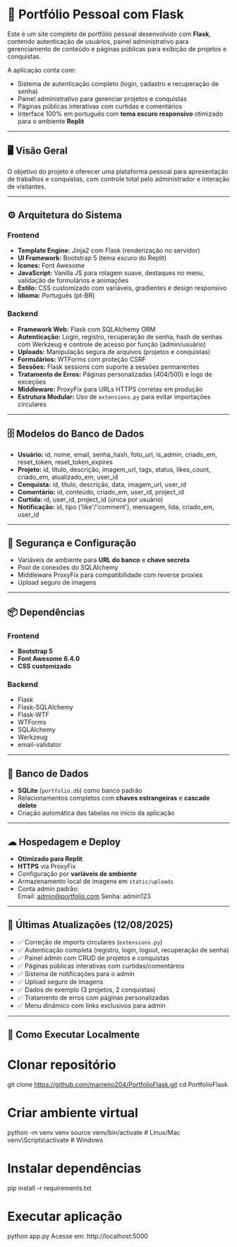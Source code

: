 # 📌 Portfólio Pessoal com Flask

Este é um site completo de portfólio pessoal desenvolvido com **Flask**, contendo autenticação de usuários, painel administrativo para gerenciamento de conteúdo e páginas públicas para exibição de projetos e conquistas.

A aplicação conta com:
- Sistema de autenticação completo (login, cadastro e recuperação de senha)
- Painel administrativo para gerenciar projetos e conquistas
- Páginas públicas interativas com curtidas e comentários
- Interface 100% em português com **tema escuro responsivo** otimizado para o ambiente **Replit**

---

## 🖥 Visão Geral

O objetivo do projeto é oferecer uma plataforma pessoal para apresentação de trabalhos e conquistas, com controle total pelo administrador e interação de visitantes.

---

## ⚙ Arquitetura do Sistema

### Frontend
- **Template Engine:** Jinja2 com Flask (renderização no servidor)
- **UI Framework:** Bootstrap 5 (tema escuro do Replit)
- **Ícones:** Font Awesome
- **JavaScript:** Vanilla JS para rolagem suave, destaques no menu, validação de formulários e animações
- **Estilo:** CSS customizado com variáveis, gradientes e design responsivo
- **Idioma:** Português (pt-BR)

### Backend
- **Framework Web:** Flask com SQLAlchemy ORM
- **Autenticação:** Login, registro, recuperação de senha, hash de senhas com Werkzeug e controle de acesso por função (admin/usuário)
- **Uploads:** Manipulação segura de arquivos (projetos e conquistas)
- **Formulários:** WTForms com proteção CSRF
- **Sessões:** Flask sessions com suporte a sessões permanentes
- **Tratamento de Erros:** Páginas personalizadas (404/500) e logs de exceções
- **Middleware:** ProxyFix para URLs HTTPS corretas em produção
- **Estrutura Modular:** Uso de `extensions.py` para evitar importações circulares

---

## 🗄 Modelos do Banco de Dados

- **Usuário:** id, nome, email, senha_hash, foto_url, is_admin, criado_em, reset_token, reset_token_expires
- **Projeto:** id, título, descrição, imagem_url, tags, status, likes_count, criado_em, atualizado_em, user_id
- **Conquista:** id, título, descrição, data, imagem_url, user_id
- **Comentário:** id, conteúdo, criado_em, user_id, project_id
- **Curtida:** id, user_id, project_id (única por usuário)
- **Notificação:** id, tipo ('like'/'comment'), mensagem, lida, criado_em, user_id

---

## 🔐 Segurança e Configuração

- Variáveis de ambiente para **URL do banco** e **chave secreta**
- Pool de conexões do SQLAlchemy
- Middleware ProxyFix para compatibilidade com reverse proxies
- Upload seguro de imagens

---

## 📦 Dependências

### Frontend
- **Bootstrap 5**
- **Font Awesome 6.4.0**
- **CSS customizado**

### Backend
- Flask
- Flask-SQLAlchemy
- Flask-WTF
- WTForms
- SQLAlchemy
- Werkzeug
- email-validator

---

## 💾 Banco de Dados

- **SQLite** (`portfolio.db`) como banco padrão
- Relacionamentos completos com **chaves estrangeiras** e **cascade delete**
- Criação automática das tabelas no início da aplicação

---

## ☁ Hospedagem e Deploy

- **Otimizado para Replit**
- **HTTPS** via ProxyFix
- Configuração por **variáveis de ambiente**
- Armazenamento local de imagens em `static/uploads`
- Conta admin padrão:  
Email: admin@portfolio.com
Senha: admin123


---

## 📅 Últimas Atualizações (12/08/2025)

- ✅ Correção de imports circulares (`extensions.py`)
- ✅ Autenticação completa (registro, login, logout, recuperação de senha)
- ✅ Painel admin com CRUD de projetos e conquistas
- ✅ Páginas públicas interativas com curtidas/comentários
- ✅ Sistema de notificações para o admin
- ✅ Upload seguro de imagens
- ✅ Dados de exemplo (3 projetos, 2 conquistas)
- ✅ Tratamento de erros com páginas personalizadas
- ✅ Menu dinâmico com links exclusivos para admin

---

## 🚀 Como Executar Localmente

# Clonar repositório
git clone https://github.com/marreiro204/PortfolioFlask.git
cd PortfolioFlask

# Criar ambiente virtual
python -m venv venv
source venv/bin/activate   # Linux/Mac
venv\Scripts\activate      # Windows

# Instalar dependências
pip install -r requirements.txt

# Executar aplicação
python app.py
Acesse em: http://localhost:5000
